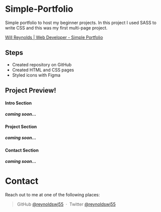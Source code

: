 # Simple-Portfolio

Simple portfolio to host my beginner projects. In this project I used SASS to write CSS and this was my first multi-page project.

[Will Reynolds | Web Developer - Simple Portfolio](https://reynoldswj55dev.netlify.app/)

## Steps

- Created repository on GitHub
- Created HTML and CSS pages
- Styled icons with Figma

## Project Preview!

#### Intro Section

##### coming soon...

#### Project Section

##### coming soon...

#### Contact Section

##### coming soon...

# Contact

Reach out to me at one of the following places:

> GitHub [@reynoldswj55](https://github.com/reynoldswj55) &nbsp;&middot;&nbsp;
> Twitter [@reynoldswj55](https://twitter.com/reynoldswj55)
